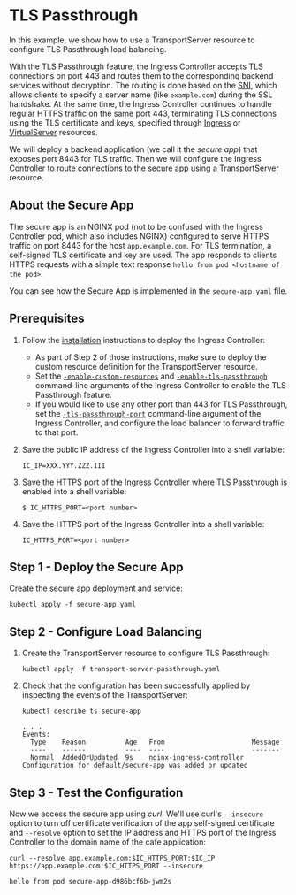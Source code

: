 # TLS Passthrough

In this example, we show how to use a TransportServer resource to configure TLS Passthrough load balancing.

With the TLS Passthrough feature, the Ingress Controller accepts TLS connections on port 443 and routes them to the
corresponding backend services without decryption. The routing is done based on the
[SNI](https://en.wikipedia.org/wiki/Server_Name_Indication), which allows clients to specify a server name (like
`example.com`) during the SSL handshake. At the same time, the Ingress Controller continues to handle regular HTTPS
traffic on the same port 443, terminating TLS connections using the TLS certificate and keys, specified through
[Ingress](https://docs.nginx.com/nginx-ingress-controller/configuration/ingress-resources/basic-configuration/) or
[VirtualServer](https://docs.nginx.com/nginx-ingress-controller/configuration/virtualserver-and-virtualserverroute-resources/)
resources.

We will deploy a backend application (we call it the *secure app*) that exposes port 8443 for TLS traffic. Then we will
configure the Ingress Controller to route connections to the secure app using a TransportServer resource.

## About the Secure App

The secure app is an NGINX pod (not to be confused with the Ingress Controller pod, which also includes NGINX)
configured to serve HTTPS traffic on port 8443 for the host `app.example.com`. For TLS termination, a self-signed TLS
certificate and key are used. The app responds to clients HTTPS requests with a simple text response `hello from pod
<hostname of the pod>`.

You can see how the Secure App is implemented in the `secure-app.yaml` file.

## Prerequisites

1. Follow the [installation](https://docs.nginx.com/nginx-ingress-controller/installation/installation-with-manifests/)
   instructions to deploy the Ingress Controller:
    - As part of Step 2 of those instructions, make sure to deploy the custom resource definition for the
      TransportServer resource.
    - Set the
      [`-enable-custom-resources`](https://docs.nginx.com/nginx-ingress-controller/configuration/global-configuration/command-line-arguments/#cmdoption-enable-custom-resources)
      and
      [`-enable-tls-passthrough`](https://docs.nginx.com/nginx-ingress-controller/configuration/global-configuration/command-line-arguments/#cmdoption-enable-tls-passthrough)
      command-line arguments of the Ingress Controller to enable the TLS Passthrough feature.
    - If you would like to use any other port than 443 for TLS Passthrough, set
      the [`-tls-passthrough-port`](https://docs.nginx.com/nginx-ingress-controller/configuration/global-configuration/command-line-arguments/#cmdoption-tls-passthrough-port)
      command-line argument of the Ingress Controller, and configure the load balancer to forward traffic to that port.

1. Save the public IP address of the Ingress Controller into a shell variable:

    ```console
    IC_IP=XXX.YYY.ZZZ.III
    ```

1. Save the HTTPS port of the Ingress Controller where TLS Passthrough is enabled into a shell variable:

    ```console
    $ IC_HTTPS_PORT=<port number>

1. Save the HTTPS port of the Ingress Controller into a shell variable:

    ```console
    IC_HTTPS_PORT=<port number>
    ```

## Step 1 - Deploy the Secure App

Create the secure app deployment and service:

```console
kubectl apply -f secure-app.yaml
```

## Step 2 - Configure Load Balancing

1. Create the TransportServer resource to configure TLS Passthrough:

    ```console
    kubectl apply -f transport-server-passthrough.yaml
    ```

1. Check that the configuration has been successfully applied by inspecting the events of the TransportServer:

    ```console
    kubectl describe ts secure-app
    ```

    ```text
    . . .
    Events:
      Type    Reason          Age   From                      Message
      ----    ------          ----  ----                      -------
      Normal  AddedOrUpdated  9s    nginx-ingress-controller  Configuration for default/secure-app was added or updated
    ```

## Step 3 - Test the Configuration

Now we access the secure app using *curl*. We'll use curl's `--insecure` option to turn off certificate verification of
the app self-signed certificate and `--resolve` option to set the IP address and HTTPS port of the Ingress Controller to
the domain name of the cafe application:

```console
curl --resolve app.example.com:$IC_HTTPS_PORT:$IC_IP https://app.example.com:$IC_HTTPS_PORT --insecure
```

```text
hello from pod secure-app-d986bcf6b-jwm2s
```
